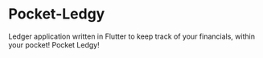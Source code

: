 # Pocket-Ledgy
Ledger application written in Flutter to keep track of your financials, within your pocket! Pocket Ledgy!
